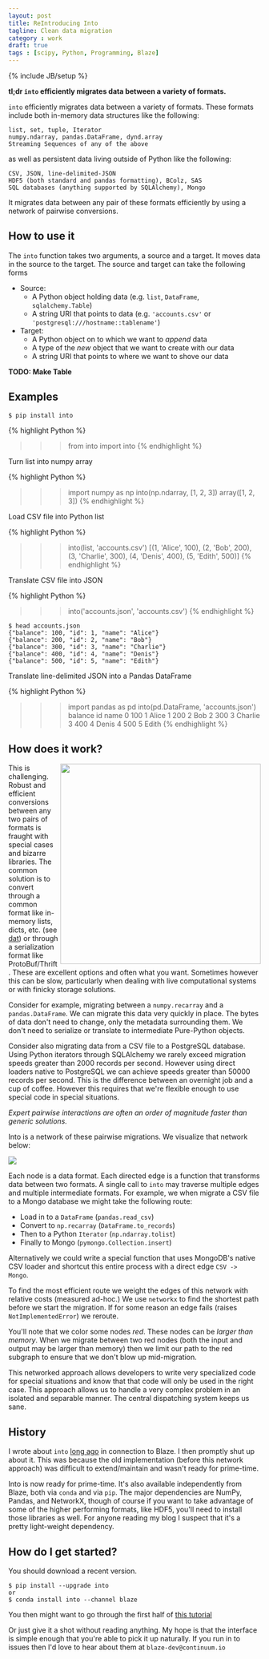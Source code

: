 ```yaml
---
layout: post
title: ReIntroducing Into
tagline: Clean data migration
category : work
draft: true
tags : [scipy, Python, Programming, Blaze]
---
```

{% include JB/setup %}

**tl;dr `into` efficiently migrates data between a variety of formats.**

`into` efficiently migrates data between a variety of formats.
These formats include both in-memory data structures like the following:

    list, set, tuple, Iterator
    numpy.ndarray, pandas.DataFrame, dynd.array
    Streaming Sequences of any of the above

as well as persistent data living outside of Python like the following:

    CSV, JSON, line-delimited-JSON
    HDF5 (both standard and pandas formatting), BColz, SAS
    SQL databases (anything supported by SQLAlchemy), Mongo

It migrates data between any pair of these formats efficiently by using a
network of pairwise conversions.


How to use it
-------------

The `into` function takes two arguments, a source and a target.  It moves data
in the source to the target.  The source and target can take the following
forms

* Source:
    * A Python object holding data (e.g. `list`, `DataFrame`, `sqlalchemy.Table`)
    * A string URI that points to data (e.g. `'accounts.csv'` or `'postgresql:///hostname::tablename'`)
* Target:
    * A Python object on to which we want to *append* data
    * A type of the *new* object that we want to create with our data
    * A string URI that points to where we want to shove our data


**TODO: Make Table**


Examples
--------

    $ pip install into

{% highlight Python %}
>>> from into import into
{% endhighlight %}

Turn list into numpy array

{% highlight Python %}
>>> import numpy as np
>>> into(np.ndarray, [1, 2, 3])
array([1, 2, 3])
{% endhighlight %}

Load CSV file into Python list

{% highlight Python %}
>>> into(list, 'accounts.csv')
[(1, 'Alice', 100),
 (2, 'Bob', 200),
 (3, 'Charlie', 300),
 (4, 'Denis', 400),
 (5, 'Edith', 500)]
{% endhighlight %}

Translate CSV file into JSON

{% highlight Python %}
>>> into('accounts.json', 'accounts.csv')
{% endhighlight %}

    $ head accounts.json
    {"balance": 100, "id": 1, "name": "Alice"}
    {"balance": 200, "id": 2, "name": "Bob"}
    {"balance": 300, "id": 3, "name": "Charlie"}
    {"balance": 400, "id": 4, "name": "Denis"}
    {"balance": 500, "id": 5, "name": "Edith"}

Translate line-delimited JSON into a Pandas DataFrame

{% highlight Python %}
>>> import pandas as pd
>>> into(pd.DataFrame, 'accounts.json')
   balance  id      name
0      100   1     Alice
1      200   2       Bob
2      300   3   Charlie
3      400   4     Denis
4      500   5     Edith
{% endhighlight %}



How does it work?
-----------------

<img src="{{BASE_PATH}}/images/star.png" align="right" width="400px">

This is challenging.  Robust and efficient conversions between any two pairs of
formats is fraught with special cases and bizarre libraries.  The common
solution is to convert through a common format like in-memory lists, dicts,
etc. (see [dat](http://dat-data.com/)) or through a serialization format like
ProtoBuf/Thrift.  These are excellent options and often what you want.
Sometimes however this can be slow, particularly when dealing with live
computational systems or with finicky storage solutions.

Consider for example, migrating between a `numpy.recarray` and a
`pandas.DataFrame`.  We can migrate this data very quickly in place.  The bytes
of data don't need to change, only the metadata surrounding them.  We don't
need to serialize or translate to intermediate Pure-Python objects.

Consider also migrating data from a CSV file to a PostgreSQL database.  Using
Python iterators through SQLAlchemy we rarely exceed migration speeds greater
than 2000 records per second.  However using direct loaders native to
PostgreSQL we can achieve speeds greater than 50000 records per second.  This
is the difference between an overnight job and a cup of coffee.  However this
requires that we're flexible enough to use special code in special situations.

*Expert pairwise interactions are often an order of magnitude faster than
generic solutions.*

Into is a network of these pairwise migrations.  We visualize that network
below:

<img src="https://raw.githubusercontent.com/ContinuumIO/into/master/doc/images/conversions.png">

Each node is a data format.  Each directed edge is a function that transforms
data between two formats.  A single call to `into` may traverse multiple edges
and multiple intermediate formats.  For example, we when migrate a CSV file to
a Mongo database we might take the following route:

* Load in to a `DataFrame` (`pandas.read_csv`)
* Convert to `np.recarray` (`DataFrame.to_records`)
* Then to a Python `Iterator` (`np.ndarray.tolist`)
* Finally to Mongo (`pymongo.Collection.insert`)

Alternatively we could write a special function that uses MongoDB's native CSV
loader and shortcut this entire process with a direct edge `CSV -> Mongo`.

To find the most efficient route we weight the edges of this network with
relative costs (measured ad-hoc.)  We use `networkx` to find the shortest path
before we start the migration.  If for some reason an edge fails (raises
`NotImplementedError`) we reroute.

You'll note that we color some nodes *red*.  These nodes can be *larger than
memory*.  When we migrate between two red nodes (both the input and output may
be larger than memory) then we limit our path to the red subgraph to ensure
that we don't blow up mid-migration.

This networked approach allows developers to write very specialized code for
special situations and know that that code will only be used in the right case.
This approach allows us to handle a very complex problem in an isolated and
separable manner.  The central dispatching system keeps us sane.


History
-------

I wrote about `into` [long ago]({{BASE_PATH}}/work/2014-09-01-Blaze-into/) in
connection to Blaze.  I then promptly shut up about it.  This was because the
old implementation (before this network approach) was difficult to
extend/maintain and wasn't ready for prime-time.

Into is now ready for prime-time.  It's also available independently from
Blaze, both via `conda` and via `pip`.  The major dependencies are NumPy,
Pandas, and NetworkX, though of course if you want to take advantage of some of
the higher performing formats, like HDF5, you'll need to install those
libraries as well.  For anyone reading my blog I suspect that it's a pretty
light-weight dependency.


How do I get started?
---------------------

You should download a recent version.

    $ pip install --upgrade into
    or
    $ conda install into --channel blaze

You then might want to go through the first half of
[this tutorial](https://github.com/ContinuumIO/blaze-tutorial#into)

Or just give it a shot without reading anything.  My hope is that the interface
is simple enough that you're able to pick it up naturally.  If you run in to
issues then I'd love to hear about them at `blaze-dev@continuum.io`
